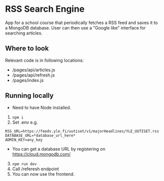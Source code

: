 # RSS Search Engine

App for a school course that periodically fetches a RSS feed and saves it to a MongoDB database. User can then use a "Google like" interface for searching articles.

## Where to look

Relevant code is in following locations:

- /pages/api/articles.js
- /pages/api/refresh.js
- /pages/index.js

## Running locally

- Need to have Node installed.

1) `npm i`
2) Set .env e.g.
```
RSS_URL=https://feeds.yle.fi/uutiset/v1/majorHeadlines/YLE_UUTISET.rss
DATABASE_URL=*database_url_here*
ADMIN_KEY=any_key
```
- You can get a database URL by registering on https://cloud.mongodb.com/
3) `npm run dev`
4) Call /referesh endpoint
5) You can now use the frontend.
